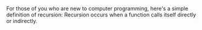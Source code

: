 For those of you who are new to computer programming, here's a simple definition of recursion: Recursion occurs when a function calls itself directly or indirectly.
